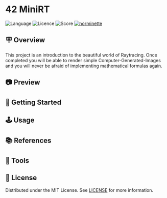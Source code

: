 
# 42 MiniRT
![Language](https://img.shields.io/static/v1?label=language&message=c&color=blue) ![Licence](https://img.shields.io/badge/license-MIT-green) ![Score](https://42-project-badge.glitch.me/users/rpinto-r/project/minirt) [![norminette](https://github.com/ricardoreves/42-minirt/actions/workflows/norminette.yml/badge.svg)](https://github.com/ricardoreves/42-minirt/actions/workflows/norminette.yml) 

## 🪧 Overview
This project is an introduction to the beautiful world of Raytracing.
Once completed you will be able to render simple Computer-Generated-Images and you
will never be afraid of implementing mathematical formulas again.

## 📷 Preview


## 🚀 Getting Started


## 🕹 Usage


## 📚 References


## 🧰 Tools


## 📝 License
Distributed under the MIT License. See [LICENSE](LICENSE) for more information.


